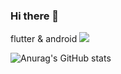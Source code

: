 ### Hi there 👋
flutter & android
<img src="https://img.shields.io/badge/html5-E34F26?style=for-the-badge&logo=html5&logoColor=white">
<!--
**fanthasium/fanthasium** is a ✨ _special_ ✨ repository because its `README.md` (this file) appears on your GitHub profile.

Here are some ideas to get you started:

- 🔭 I’m currently working on ...
- 🌱 I’m currently learning ...
- 👯 I’m looking to collaborate on ...
- 🤔 I’m looking for help with ...
- 💬 Ask me about ...
- 📫 How to reach me: ...
- 😄 Pronouns: ...
- ⚡ Fun fact: ...
-->
![Anurag's GitHub stats](https://github-readme-stats.vercel.app/api?username=fanthasium&theme=highcontrast&show_icons=true)
